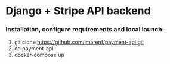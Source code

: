 # Django + Stripe API backend 

### Installation, configure requirements and local launch:
1) git clone https://github.com/imarenf/payment-api.git
2) cd payment-api
3) docker-compose up
